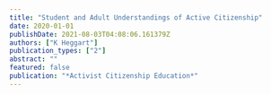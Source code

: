 ```yaml
---
title: "Student and Adult Understandings of Active Citizenship"
date: 2020-01-01
publishDate: 2021-08-03T04:08:06.161379Z
authors: ["K Heggart"]
publication_types: ["2"]
abstract: ""
featured: false
publication: "*Activist Citizenship Education*"
---
```


